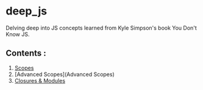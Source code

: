 # deep_js
Delving deep into JS concepts learned from Kyle Simpson's book You Don't Know JS.

## Contents :

1. [Scopes](Scopes)
2. [Advanced Scopes](Advanced Scopes)
3. [Closures & Modules](Closures_&_Modules)
